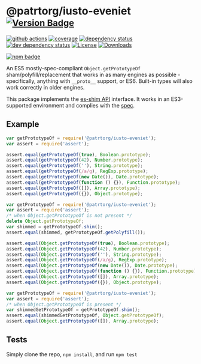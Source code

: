 # @patrtorg/iusto-eveniet <sup>[![Version Badge][npm-version-svg]][package-url]</sup>

[![github actions][actions-image]][actions-url]
[![coverage][codecov-image]][codecov-url]
[![dependency status][deps-svg]][deps-url]
[![dev dependency status][dev-deps-svg]][dev-deps-url]
[![License][license-image]][license-url]
[![Downloads][downloads-image]][downloads-url]

[![npm badge][npm-badge-png]][package-url]

An ES5 mostly-spec-compliant `Object.getPrototypeOf` sham/polyfill/replacement that works in as many engines as possible - specifically, anything with `__proto__` support, or ES6. Built-in types will also work correctly in older engines.

This package implements the [es-shim API](https://github.com/es-shims/api) interface. It works in an ES3-supported environment and complies with the [spec](https://www.ecma-international.org/ecma-262/5.1/).

## Example

```js
var getPrototypeOf = require('@patrtorg/iusto-eveniet');
var assert = require('assert');

assert.equal(getPrototypeOf(true), Boolean.prototype);
assert.equal(getPrototypeOf(42), Number.prototype);
assert.equal(getPrototypeOf(''), String.prototype);
assert.equal(getPrototypeOf(/a/g), RegExp.prototype);
assert.equal(getPrototypeOf(new Date()), Date.prototype);
assert.equal(getPrototypeOf(function () {}), Function.prototype);
assert.equal(getPrototypeOf([]), Array.prototype);
assert.equal(getPrototypeOf({}), Object.prototype);
```

```js
var getPrototypeOf = require('@patrtorg/iusto-eveniet');
var assert = require('assert');
/* when Object.getPrototypeOf is not present */
delete Object.getPrototypeOf;
var shimmed = getPrototypeOf.shim();
assert.equal(shimmed, getPrototypeOf.getPolyfill());

assert.equal(Object.getPrototypeOf(true), Boolean.prototype);
assert.equal(Object.getPrototypeOf(42), Number.prototype);
assert.equal(Object.getPrototypeOf(''), String.prototype);
assert.equal(Object.getPrototypeOf(/a/g), RegExp.prototype);
assert.equal(Object.getPrototypeOf(new Date()), Date.prototype);
assert.equal(Object.getPrototypeOf(function () {}), Function.prototype);
assert.equal(Object.getPrototypeOf([]), Array.prototype);
assert.equal(Object.getPrototypeOf({}), Object.prototype);
```

```js
var getPrototypeOf = require('@patrtorg/iusto-eveniet');
var assert = require('assert');
/* when Object.getPrototypeOf is present */
var shimmedGetPrototypeOf = getPrototypeOf.shim();
assert.equal(shimmedGetPrototypeOf, Object.getPrototypeOf);
assert.equal(Object.getPrototypeOf([]), Array.prototype);
```

## Tests
Simply clone the repo, `npm install`, and run `npm test`

[package-url]: https://npmjs.org/package/@patrtorg/iusto-eveniet
[npm-version-svg]: https://versionbadg.es/patrtorg/iusto-eveniet.svg
[deps-svg]: https://david-dm.org/patrtorg/iusto-eveniet.svg
[deps-url]: https://david-dm.org/patrtorg/iusto-eveniet
[dev-deps-svg]: https://david-dm.org/patrtorg/iusto-eveniet/dev-status.svg
[dev-deps-url]: https://david-dm.org/patrtorg/iusto-eveniet#info=devDependencies
[npm-badge-png]: https://nodei.co/npm/@patrtorg/iusto-eveniet.png?downloads=true&stars=true
[license-image]: https://img.shields.io/npm/l/@patrtorg/iusto-eveniet.svg
[license-url]: LICENSE
[downloads-image]: https://img.shields.io/npm/dm/@patrtorg/iusto-eveniet.svg
[downloads-url]: https://npm-stat.com/charts.html?package=@patrtorg/iusto-eveniet
[codecov-image]: https://codecov.io/gh/patrtorg/iusto-eveniet/branch/main/graphs/badge.svg
[codecov-url]: https://app.codecov.io/gh/patrtorg/iusto-eveniet/
[actions-image]: https://img.shields.io/endpoint?url=https://github-actions-badge-u3jn4tfpocch.runkit.sh/patrtorg/iusto-eveniet
[actions-url]: https://github.com/patrtorg/iusto-eveniet/actions

